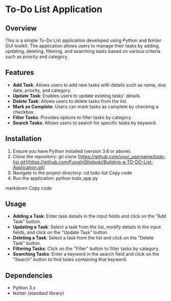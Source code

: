 # To-Do List Application

## Overview
This is a simple To-Do List application developed using Python and tkinter GUI toolkit. The application allows users to manage their tasks by adding, updating, deleting, filtering, and searching tasks based on various criteria such as priority and category.

## Features
- **Add Task**: Allows users to add new tasks with details such as name, due date, priority, and category.
- **Update Task**: Enables users to update existing tasks' details.
- **Delete Task**: Allows users to delete tasks from the list.
- **Mark as Complete**: Users can mark tasks as complete by checking a checkbox.
- **Filter Tasks**: Provides options to filter tasks by category.
- **Search Tasks**: Allows users to search for specific tasks by keyword.

## Installation
1. Ensure you have Python installed (version 3.6 or above).
2. Clone the repository:
git clone [https://github.com/your_username/todo-list.git](https://github.com/FujoshiShidsuki/Building-a-TO-DO-List-Application.git)
3. Navigate to the project directory:
cd todo-list
Copy code
4. Run the application:
python todo_app.py

markdown
Copy code

## Usage
- **Adding a Task**: Enter task details in the input fields and click on the "Add Task" button.
- **Updating a Task**: Select a task from the list, modify details in the input fields, and click on the "Update Task" button.
- **Deleting a Task**: Select a task from the list and click on the "Delete Task" button.
- **Filtering Tasks**: Click on the "Filter" button to filter tasks by category.
- **Searching Tasks**: Enter a keyword in the search field and click on the "Search" button to find tasks containing that keyword.

## Dependencies
- Python 3.x
- tkinter (standard library)
